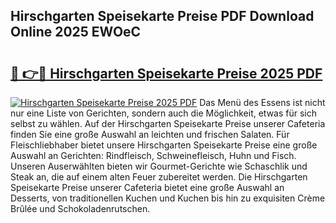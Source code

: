 ## Hirschgarten Speisekarte Preise PDF Download Online 2025 EWOeC

# <h2><a href="http://gc5wml.nevu.top/?p=Hirschgarten+Speisekarte+Preise">🔗 👉🔴 Hirschgarten Speisekarte Preise 2025 PDF</a></h2>

[![Hirschgarten Speisekarte Preise 2025 PDF](https://i.imgur.com/dBaPXMq.png)](http://gc5wml.nevu.top/?p=Hirschgarten+Speisekarte+Preise)
Das Menü des Essens ist nicht nur eine Liste von Gerichten, sondern auch die Möglichkeit, etwas für sich selbst zu wählen. Auf der Hirschgarten Speisekarte Preise unserer Cafeteria finden Sie eine große Auswahl an leichten und frischen Salaten. Für Fleischliebhaber bietet unsere Hirschgarten Speisekarte Preise eine große Auswahl an Gerichten: Rindfleisch, Schweinefleisch, Huhn und Fisch. Unseren Auserwählten bieten wir Gourmet-Gerichte wie Schaschlik und Steak an, die auf einem alten Feuer zubereitet werden. Die Hirschgarten Speisekarte Preise unserer Cafeteria bietet eine große Auswahl an Desserts, von traditionellen Kuchen und Kuchen bis hin zu exquisiten Crème Brûlée und Schokoladenrutschen.
